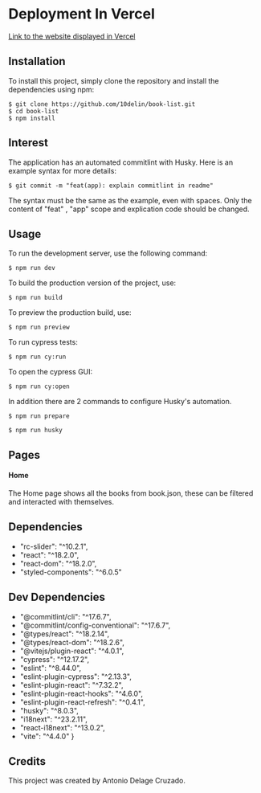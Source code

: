 # Deployment In Vercel

[Link to the website displayed in Vercel](https://javascript-publishers.vercel.app/)

## Installation

To install this project, simply clone the repository and install the dependencies using npm:

```
$ git clone https://github.com/10delin/book-list.git
$ cd book-list
$ npm install
```

## Interest

The application has an automated commitlint with Husky. Here is an example syntax for more details:

```
$ git commit -m "feat(app): explain commitlint in readme"
```

The syntax must be the same as the example, even with spaces. Only the content of "feat" , "app" scope and explication code should be changed.

## Usage

To run the development server, use the following command:

```
$ npm run dev
```

To build the production version of the project, use:

```
$ npm run build
```

To preview the production build, use:

```
$ npm run preview
```

To run cypress tests:

```
$ npm run cy:run
```

To open the cypress GUI:

```
$ npm run cy:open
```

In addition there are 2 commands to configure Husky's automation.

```
$ npm run prepare
```

```
$ npm run husky
```

## Pages

#### Home

The Home page shows all the books from book.json, these can be filtered and interacted with themselves.

## Dependencies

- "rc-slider": "^10.2.1",
- "react": "^18.2.0",
- "react-dom": "^18.2.0",
- "styled-components": "^6.0.5"

## Dev Dependencies

- "@commitlint/cli": "^17.6.7",
- "@commitlint/config-conventional": "^17.6.7",
- "@types/react": "^18.2.14",
- "@types/react-dom": "^18.2.6",
- "@vitejs/plugin-react": "^4.0.1",
- "cypress": "^12.17.2",
- "eslint": "^8.44.0",
- "eslint-plugin-cypress": "^2.13.3",
- "eslint-plugin-react": "^7.32.2",
- "eslint-plugin-react-hooks": "^4.6.0",
- "eslint-plugin-react-refresh": "^0.4.1",
- "husky": "^8.0.3",
- "i18next": "^23.2.11",
- "react-i18next": "^13.0.2",
- "vite": "^4.4.0"
  }

## Credits

This project was created by Antonio Delage Cruzado.

